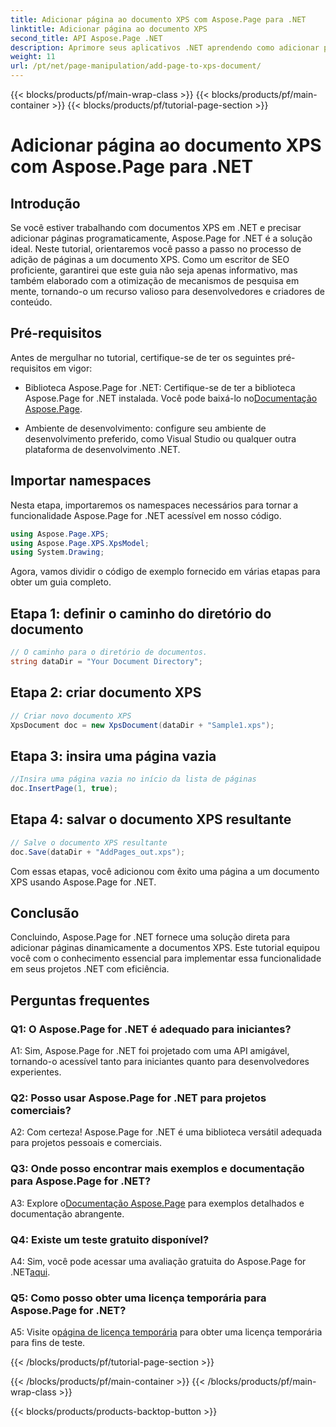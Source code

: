 ```yaml
---
title: Adicionar página ao documento XPS com Aspose.Page para .NET
linktitle: Adicionar página ao documento XPS
second_title: API Aspose.Page .NET
description: Aprimore seus aplicativos .NET aprendendo como adicionar páginas a documentos XPS com Aspose.Page for .NET. Siga nosso guia passo a passo para uma integração perfeita.
weight: 11
url: /pt/net/page-manipulation/add-page-to-xps-document/
---
```


{{< blocks/products/pf/main-wrap-class >}}
{{< blocks/products/pf/main-container >}}
{{< blocks/products/pf/tutorial-page-section >}}

# Adicionar página ao documento XPS com Aspose.Page para .NET

## Introdução

Se você estiver trabalhando com documentos XPS em .NET e precisar adicionar páginas programaticamente, Aspose.Page for .NET é a solução ideal. Neste tutorial, orientaremos você passo a passo no processo de adição de páginas a um documento XPS. Como um escritor de SEO proficiente, garantirei que este guia não seja apenas informativo, mas também elaborado com a otimização de mecanismos de pesquisa em mente, tornando-o um recurso valioso para desenvolvedores e criadores de conteúdo.

## Pré-requisitos

Antes de mergulhar no tutorial, certifique-se de ter os seguintes pré-requisitos em vigor:

-  Biblioteca Aspose.Page for .NET: Certifique-se de ter a biblioteca Aspose.Page for .NET instalada. Você pode baixá-lo no[Documentação Aspose.Page](https://reference.aspose.com/page/net/).

- Ambiente de desenvolvimento: configure seu ambiente de desenvolvimento preferido, como Visual Studio ou qualquer outra plataforma de desenvolvimento .NET.

## Importar namespaces

Nesta etapa, importaremos os namespaces necessários para tornar a funcionalidade Aspose.Page for .NET acessível em nosso código.

```csharp
using Aspose.Page.XPS;
using Aspose.Page.XPS.XpsModel;
using System.Drawing;
```

Agora, vamos dividir o código de exemplo fornecido em várias etapas para obter um guia completo.

## Etapa 1: definir o caminho do diretório do documento

```csharp
// O caminho para o diretório de documentos.
string dataDir = "Your Document Directory";
```

## Etapa 2: criar documento XPS

```csharp
// Criar novo documento XPS
XpsDocument doc = new XpsDocument(dataDir + "Sample1.xps");
```

## Etapa 3: insira uma página vazia

```csharp
//Insira uma página vazia no início da lista de páginas
doc.InsertPage(1, true);
```

## Etapa 4: salvar o documento XPS resultante

```csharp
// Salve o documento XPS resultante
doc.Save(dataDir + "AddPages_out.xps");
```

Com essas etapas, você adicionou com êxito uma página a um documento XPS usando Aspose.Page for .NET.

## Conclusão

Concluindo, Aspose.Page for .NET fornece uma solução direta para adicionar páginas dinamicamente a documentos XPS. Este tutorial equipou você com o conhecimento essencial para implementar essa funcionalidade em seus projetos .NET com eficiência.

## Perguntas frequentes

### Q1: O Aspose.Page for .NET é adequado para iniciantes?

A1: Sim, Aspose.Page for .NET foi projetado com uma API amigável, tornando-o acessível tanto para iniciantes quanto para desenvolvedores experientes.

### Q2: Posso usar Aspose.Page for .NET para projetos comerciais?

A2: Com certeza! Aspose.Page for .NET é uma biblioteca versátil adequada para projetos pessoais e comerciais.

### Q3: Onde posso encontrar mais exemplos e documentação para Aspose.Page for .NET?

 A3: Explore o[Documentação Aspose.Page](https://reference.aspose.com/page/net/) para exemplos detalhados e documentação abrangente.

### Q4: Existe um teste gratuito disponível?

A4: Sim, você pode acessar uma avaliação gratuita do Aspose.Page for .NET[aqui](https://releases.aspose.com/).

### Q5: Como posso obter uma licença temporária para Aspose.Page for .NET?

 A5: Visite o[página de licença temporária](https://purchase.aspose.com/temporary-license/) para obter uma licença temporária para fins de teste.

{{< /blocks/products/pf/tutorial-page-section >}}

{{< /blocks/products/pf/main-container >}}
{{< /blocks/products/pf/main-wrap-class >}}

{{< blocks/products/products-backtop-button >}}
